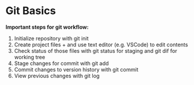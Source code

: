 # Git Basics

**Important steps for git workflow:**

1. Initialize repository with git init
2. Create project files + and use text editor (e.g. VSCode) to edit contents
3. Check status of those files with git status for staging and git dif for working tree
4. Stage changes for commit with git add
5. Commit changes to version history with git commit
6. View previous changes with git log
